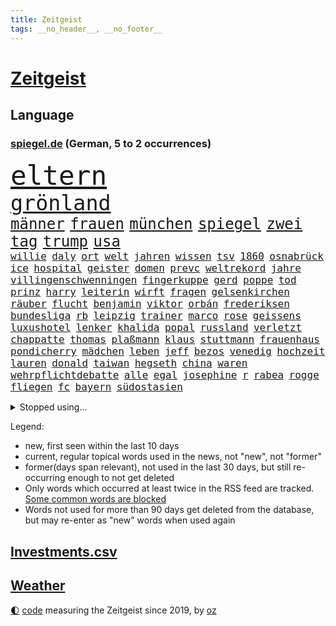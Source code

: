 ```yaml
---
title: Zeitgeist
tags: __no_header__, __no_footer__
---
```


# [Zeitgeist](https://oliz.io/zeitgeist/)

## Language

<h3><a href="https://www.spiegel.de" target="_blank">spiegel.de</a> (German, 5 to 2 occurrences)</h3>
<p style="font-family:monospace">
<span style="font-size:32pt"><a href="news_links.html#eltern" class="current">eltern</a></span>
<br>
<span style="font-size:25pt"><a href="news_links.html#grönland" class="current">grönland</a></span>
<br>
<span style="font-size:18pt"><a href="news_links.html#männer" class="current">männer</a></span>
<span style="font-size:18pt"><a href="news_links.html#frauen" class="current">frauen</a></span>
<span style="font-size:18pt"><a href="news_links.html#münchen" class="current">münchen</a></span>
<span style="font-size:18pt"><a href="news_links.html#spiegel" class="current">spiegel</a></span>
<span style="font-size:18pt"><a href="news_links.html#zwei" class="current">zwei</a></span>
<span style="font-size:18pt"><a href="news_links.html#tag" class="current">tag</a></span>
<span style="font-size:18pt"><a href="news_links.html#trump" class="current">trump</a></span>
<span style="font-size:18pt"><a href="news_links.html#usa" class="current">usa</a></span>
<br>
<span style="font-size:12pt"><a href="news_links.html#willie" class="new">willie</a></span>
<span style="font-size:12pt"><a href="news_links.html#daly" class="new">daly</a></span>
<span style="font-size:12pt"><a href="news_links.html#ort" class="current">ort</a></span>
<span style="font-size:12pt"><a href="news_links.html#welt" class="current">welt</a></span>
<span style="font-size:12pt"><a href="news_links.html#jahren" class="current">jahren</a></span>
<span style="font-size:12pt"><a href="news_links.html#wissen" class="current">wissen</a></span>
<span style="font-size:12pt"><a href="news_links.html#tsv" class="new">tsv</a></span>
<span style="font-size:12pt"><a href="news_links.html#1860" class="current">1860</a></span>
<span style="font-size:12pt"><a href="news_links.html#osnabrück" class="current">osnabrück</a></span>
<span style="font-size:12pt"><a href="news_links.html#ice" class="current">ice</a></span>
<span style="font-size:12pt"><a href="news_links.html#hospital" class="new">hospital</a></span>
<span style="font-size:12pt"><a href="news_links.html#geister" class="new">geister</a></span>
<span style="font-size:12pt"><a href="news_links.html#domen" class="new">domen</a></span>
<span style="font-size:12pt"><a href="news_links.html#prevc" class="current">prevc</a></span>
<span style="font-size:12pt"><a href="news_links.html#weltrekord" class="current">weltrekord</a></span>
<span style="font-size:12pt"><a href="news_links.html#jahre" class="current">jahre</a></span>
<span style="font-size:12pt"><a href="news_links.html#villingenschwenningen" class="new">villingenschwenningen</a></span>
<span style="font-size:12pt"><a href="news_links.html#fingerkuppe" class="new">fingerkuppe</a></span>
<span style="font-size:12pt"><a href="news_links.html#gerd" class="current">gerd</a></span>
<span style="font-size:12pt"><a href="news_links.html#poppe" class="new">poppe</a></span>
<span style="font-size:12pt"><a href="news_links.html#tod" class="current">tod</a></span>
<span style="font-size:12pt"><a href="news_links.html#prinz" class="current">prinz</a></span>
<span style="font-size:12pt"><a href="news_links.html#harry" class="current">harry</a></span>
<span style="font-size:12pt"><a href="news_links.html#leiterin" class="current">leiterin</a></span>
<span style="font-size:12pt"><a href="news_links.html#wirft" class="current">wirft</a></span>
<span style="font-size:12pt"><a href="news_links.html#fragen" class="current">fragen</a></span>
<span style="font-size:12pt"><a href="news_links.html#gelsenkirchen" class="current">gelsenkirchen</a></span>
<span style="font-size:12pt"><a href="news_links.html#räuber" class="current">räuber</a></span>
<span style="font-size:12pt"><a href="news_links.html#flucht" class="current">flucht</a></span>
<span style="font-size:12pt"><a href="news_links.html#benjamin" class="current">benjamin</a></span>
<span style="font-size:12pt"><a href="news_links.html#viktor" class="current">viktor</a></span>
<span style="font-size:12pt"><a href="news_links.html#orbán" class="current">orbán</a></span>
<span style="font-size:12pt"><a href="news_links.html#frederiksen" class="current">frederiksen</a></span>
<span style="font-size:12pt"><a href="news_links.html#bundesliga" class="current">bundesliga</a></span>
<span style="font-size:12pt"><a href="news_links.html#rb" class="current">rb</a></span>
<span style="font-size:12pt"><a href="news_links.html#leipzig" class="current">leipzig</a></span>
<span style="font-size:12pt"><a href="news_links.html#trainer" class="current">trainer</a></span>
<span style="font-size:12pt"><a href="news_links.html#marco" class="current">marco</a></span>
<span style="font-size:12pt"><a href="news_links.html#rose" class="current">rose</a></span>
<span style="font-size:12pt"><a href="news_links.html#geissens" class="new">geissens</a></span>
<span style="font-size:12pt"><a href="news_links.html#luxushotel" class="current">luxushotel</a></span>
<span style="font-size:12pt"><a href="news_links.html#lenker" class="new">lenker</a></span>
<span style="font-size:12pt"><a href="news_links.html#khalida" class="new">khalida</a></span>
<span style="font-size:12pt"><a href="news_links.html#popal" class="new">popal</a></span>
<span style="font-size:12pt"><a href="news_links.html#russland" class="current">russland</a></span>
<span style="font-size:12pt"><a href="news_links.html#verletzt" class="current">verletzt</a></span>
<span style="font-size:12pt"><a href="news_links.html#chappatte" class="current">chappatte</a></span>
<span style="font-size:12pt"><a href="news_links.html#thomas" class="current">thomas</a></span>
<span style="font-size:12pt"><a href="news_links.html#plaßmann" class="current">plaßmann</a></span>
<span style="font-size:12pt"><a href="news_links.html#klaus" class="current">klaus</a></span>
<span style="font-size:12pt"><a href="news_links.html#stuttmann" class="current">stuttmann</a></span>
<span style="font-size:12pt"><a href="news_links.html#frauenhaus" class="new">frauenhaus</a></span>
<span style="font-size:12pt"><a href="news_links.html#pondicherry" class="new">pondicherry</a></span>
<span style="font-size:12pt"><a href="news_links.html#mädchen" class="current">mädchen</a></span>
<span style="font-size:12pt"><a href="news_links.html#leben" class="current">leben</a></span>
<span style="font-size:12pt"><a href="news_links.html#jeff" class="current">jeff</a></span>
<span style="font-size:12pt"><a href="news_links.html#bezos" class="current">bezos</a></span>
<span style="font-size:12pt"><a href="news_links.html#venedig" class="current">venedig</a></span>
<span style="font-size:12pt"><a href="news_links.html#hochzeit" class="current">hochzeit</a></span>
<span style="font-size:12pt"><a href="news_links.html#lauren" class="current">lauren</a></span>
<span style="font-size:12pt"><a href="news_links.html#donald" class="current">donald</a></span>
<span style="font-size:12pt"><a href="news_links.html#taiwan" class="current">taiwan</a></span>
<span style="font-size:12pt"><a href="news_links.html#hegseth" class="current">hegseth</a></span>
<span style="font-size:12pt"><a href="news_links.html#china" class="current">china</a></span>
<span style="font-size:12pt"><a href="news_links.html#waren" class="current">waren</a></span>
<span style="font-size:12pt"><a href="news_links.html#wehrpflichtdebatte" class="new">wehrpflichtdebatte</a></span>
<span style="font-size:12pt"><a href="news_links.html#alle" class="current">alle</a></span>
<span style="font-size:12pt"><a href="news_links.html#egal" class="current">egal</a></span>
<span style="font-size:12pt"><a href="news_links.html#josephine" class="new">josephine</a></span>
<span style="font-size:12pt"><a href="news_links.html#r" class="current">r</a></span>
<span style="font-size:12pt"><a href="news_links.html#rabea" class="new">rabea</a></span>
<span style="font-size:12pt"><a href="news_links.html#rogge" class="new">rogge</a></span>
<span style="font-size:12pt"><a href="news_links.html#fliegen" class="current">fliegen</a></span>
<span style="font-size:12pt"><a href="news_links.html#fc" class="current">fc</a></span>
<span style="font-size:12pt"><a href="news_links.html#bayern" class="current">bayern</a></span>
<span style="font-size:12pt"><a href="news_links.html#südostasien" class="current">südostasien</a></span>
</p>
<details>
<summary>Stopped using...</summary>
<p class="former" style="font-size:12pt">
wagen(1619) angeklagte(1618) echte(1618) fdpchef(1618) fünfte(1618) müller(1618) wen(1618) 2019(1617) elfmeter(1617) feierte(1617) guter(1617) historiker(1617) insgesamt(1617) pflege(1617) eher(1616) geholt(1616) humanitäre(1616) tschechien(1616) 19(1615) hinaus(1615) sofort(1615) 26(1614) atmosphäre(1614) co₂(1614) höchsten(1614) schlimm(1614) städte(1614) unterstützt(1614) welchem(1614) beispielen(1613) bus(1613) ebenfalls(1613) geboren(1613) kandidaten(1613) kraftvoll(1613) kündigte(1613) schlagzeilen(1613) verbieten(1613) werk(1613) kohle(1612) aussage(1611) berg(1611) gründer(1611) messi(1611) spdpolitiker(1611) erlassen(1610) längere(1610) dachte(1609) landen(1609) passt(1609) käufer(1608) rassistische(1608) debakel(1607) kochen(1606) ägypten(1606) lügen(1605) reißt(1605) unterstützer(1605) vorstellen(1605) 600(1604) philipp(1604) null(1603) online(1603) problemen(1603) bezahlen(1602) wies(1602) enden(1601) falschen(1601) gaben(1601) affäre(1600) berät(1599) 1500(1598) sexuellen(1598) eigener(1595) enge(1594) vieles(1594) insassen(1591) fortsetzung(1590) hafen(1590) letztes(1590) katholischen(1589) automatisch(1587) beitrag(1585) rettung(1585) informiert(1582) angeboten(1581) schaut(1580) solchen(1578) dramatischen(1577) geblieben(1576) gewarnt(1572) versorgung(1571) überfall(1571) flug(1569) entspannt(1565) startup(1563) ära(1561) drohne(1558) marine(1546) diagnose(1507) abgegeben(1390) tennisstar(1388) autoren(1341) ausgefallen(1328) schwarz(1308) erhofft(1302) haushalt(1287) gehälter(1281) getöteten(1274) irritiert(1269) entstanden(1262) wichtiges(1246) halbes(1244) ungewöhnliche(1230) euländer(1216) fußballs(1209) verabschieden(1184) buschmann(1180) weiten(1168) waffenlieferungen(1162) spielern(1146) verweist(1142) gezwungen(1134) aufhören(1119) erneuerbare(1100) stabil(1098) eindrücke(1096) eingetroffen(1091) herzen(1085) hochrangigen(1085) günstiger(1080) patrick(1080) erlauben(1066) locken(1061) humor(1060) antisemitische(1056) perfekte(1040) ehrt(1034) israelis(1027) verzweiflung(1024) kai(1021) budapest(1019) stockholm(1013) joshua(1010) justizminister(995) zuwanderung(995) partnerin(992) legal(970) chinesen(965) notruf(952) raten(947) professor(939) träumt(929) auseinander(919) emissionen(899) angreifen(898) lionel(890) eric(855) flugabwehr(848) abbauen(845) ausgemacht(845) böhmermann(843) düster(841) tabu(841) singt(839) angriffs(832) fenster(832) game(827) flogen(825) text(824) muster(820) mag(812) überstanden(809) ähnliche(808) heimische(805) fahnder(804) emotionale(797) erfolgreiche(797) lebensgefahr(794) zufällig(793) 18jähriger(791) befasst(783) landwirte(782) verschleppt(772) schöner(763) wahlsieger(758) diesjährigen(746) gedanken(746) duisburg(739) wurzeln(735) fakten(734) wendepunkt(734) kreuz(728) wiederwahl(709) 13jährige(708) staatsschutz(698) staatsbürger(696) tickets(694) gewalttaten(693) horror(687) spaniens(673) küche(668) bekennt(653) sizilien(648) budget(643) stock(639) zwischenfall(631) zügen(629) auflösung(625) greta(620) palästinensische(599) islamistische(597) antwortet(593) häfen(589) argentiniens(583) kranke(576) sichergestellt(572) jon(567) wirbel(566) sperre(565) tvsender(557) rechtsextremisten(555) javier(554) milei(554) generalbundesanwalt(553) achtzigerjahren(550) gewechselt(550) trinken(549) getöteter(540) herbert(538) belästigt(536) lebende(533) israelischer(527) besetzung(519) bist(514) attentat(513) nahost(504) bundes(501) schlaf(495) rafah(493) perry(487) arbeitsrecht(477) friedlich(477) ehepaar(472) ruanda(464) leise(459) wahre(455) offensichtlich(453) mindestlohn(452) zurückgekehrt(452) abgeordneter(451) erschoss(450) erfuhr(448) anhebung(445) aufstellen(443) kate(440) geschützt(438) umfangreiche(435) nicole(433) 2006(417) minus(415) sächsische(414) allgegenwärtig(410) jackson(408) substanz(406) hauptdarstellerin(400) verbotene(394) anerkennung(390) fragte(385) zwölfjähriger(385) meisterschaft(384) mount(379) pferde(378) stewart(377) einfacher(375) kostenlosen(375) legten(375) lüge(375) outfits(368) stammen(368) ehen(367) eindeutig(362) boxen(361) alec(357) baldwin(357) bodo(355) boxer(355) indirekt(354) aktie(351) aufsichtsrat(350) populismus(350) beeindruckende(348) bewerten(348) rekonstruieren(347) 20jähriger(344) ausprobiert(343) entführt(343) gipfel(343) thyssenkrupp(339) bekannter(336) locker(336) unseres(336) gesenkt(335) elefanten(334) ursachen(332) breitet(330) leuten(330) figuren(328) oberster(328) spdspitze(322) mau(320) unterstützte(320) jahrhunderts(317) schlägen(316) beleidigung(313) vorstellung(313) immobilie(312) worüber(312) beweist(311) bußgeld(309) kehren(308) weibchen(308) premiers(307) liest(306) rekordwert(306) geldwäsche(304) späten(304) jeweiligen(303) dazn(301) genauen(299) mercedesbenz(299) neueste(297) spanier(296) ausgesagt(295) fdppolitiker(295) hilton(292) gefährliches(291) ignorieren(291) stehe(286) jubel(285) 200000(284) fußballplatz(282) feinde(280) ordnete(280) christen(279) tickt(278) crash(274) urteile(272) potenziell(271) gebissen(270) einsam(269) fitness(269) wagenknechtpartei(269) schwangerschaft(268) vielfalt(267) atem(265) koma(264) rückblick(264) häusliche(263) gefangen(261) zeug(260) magabewegung(257) oh(257) toben(256) bekamen(255) unsicher(254) medikament(253) ryanair(250) umstrittenem(249) wahrscheinlicher(249) fieber(248) stabilität(248) attestiert(247) ausländischen(247) baseball(247) un(245) häufigsten(244) auftritten(242) schleppen(242) steuert(242) wahlerfolg(241) viereinhalb(239) erschüttern(238) trauma(238) verbracht(238) erdloch(237) kandidieren(237) atlantik(235) kunstwerk(235) lebenden(235) monatlichen(235) spdabgeordneter(235) zentrales(235) ansehen(234) zwölfjährige(234) grafiken(232) kalkül(232) brutalität(231) buckelwal(230) friedliche(230) geurteilt(230) postete(230) abenteuer(229) feststellen(227) sprengstoff(227) tanzte(227) zukommt(227) ausgestattet(225) gesundheitliche(225) schwach(225) thailändischen(224) riese(221) 73(220) ermorden(220) bond(219) finger(219) lilium(218) streits(218) empfänger(216) einladen(215) versinkt(215) leichenfund(213) nächstes(213) drückte(212) kunstwerke(211) thesen(211) unterirdische(211) uspolitik(211) vorgegangen(211) hetze(207) satiriker(206) berufliche(202) empfehlung(201) 2011(200) verfasst(200) berger(199) anhaltende(198) übernahm(198) hob(197) überrollt(197) fußballweltverband(196) hassan(196) export(195) bakterien(194) neumann(194) rohstoffen(194) pate(193) parteichefin(192) brasilianischen(191) 55(190) abgefangen(189) müde(188) vereinte(188) bezwingt(187) strafmaß(187) h(186) kleinkind(185) ratlos(185) 007(184) design(184) gebraucht(184) nochmals(184) alex(183) eilig(183) gefördert(183) asylrecht(182) heidenheim(182) dc(181) jannik(181) kurzerhand(181) prorussische(181) sinner(181) code(180) instrumentalisiert(180) abgeschnitten(179) energiepreise(179) essenziell(179) ihrerseits(179) marktwirtschaft(179) beschimpfte(178) getötete(178) kanzlerkandidaten(177) zeitung(176) 71(174) avignon(174) späte(174) übergibt(173) hanau(172) erstarken(171) seinerseits(171) ehre(170) kanzlerfrage(170) 95(169) diplomatie(169) vergewaltigungsprozess(169) gesetzlichen(168) schönheitsideale(167) angeschwemmt(166) horrenden(166) ausgerichtet(165) nachbarländer(165) dominique(164) dunkle(164) fünftel(164) marcel(164) kriselt(162) bedrängt(161) briefwahl(161) männchen(161) fabriken(159) edward(158) königreich(158) lenken(158) weine(158) beach(157) cdukanzlerkandidat(157) morgens(157) pendler(157) regional(156) grünheide(155) streamingdienst(155) teslafabrik(155) verroht(155) dallas(154) fotografieren(154) liveticker(154) prangert(154) raphael(154) unterschiedliche(154) erlaubnis(153) bundesebene(152) flugobjekte(152) anderswo(151) überwältigt(151) sensible(150) anpassen(149) bedrohte(149) düsteres(149) knochen(149) evangelische(147) nachteil(147) passen(146) superkraft(146) gestimmt(145) karoline(145) stralsund(144) präzise(143) unterschrift(143) wünschte(143) aires(141) brady(141) buenos(141) exklusiv(138) leere(138) videospielen(138) glückliche(137) kita(137) manipulieren(137) maschinenpistole(137) soziologe(137) zunehmende(137) bundestagsabgeordneten(136) mussolini(136) amerikanischer(135) beispielloser(135) isolation(134) kontakten(134) veranlasste(134) wilson(134) anfühlt(133) tarife(133) gebühren(132) millionenbetrag(132) unionskanzlerkandidat(132) fatal(131) gerichtssaal(131) ultimatum(131) überlegt(131) gelder(129) schauspielstar(129) mittagessen(128) unternehmensberater(128) 22jähriger(127) alleinsein(127) lakers(127) saarbrücken(127) wachsenden(127) zweikampf(127) payne(126) zerschlagen(126) löhne(125) schienen(125) schädlich(125) zugesprochen(125) entlastungen(124) erkältung(124) natobeitritt(124) bush(123) delfine(123) milliardendeal(122) vorbilder(121) antike(120) bosnien(120) bürgerkriegsland(120) celsius(120) deckt(120) wahllokale(120) mikaela(119) shiffrin(119) stressen(119) furcht(118) abzug(117) bannon(117) propagandashow(116) riesenslalom(116) cdupolitikerin(115) geldautomatensprenger(115) satt(115) zuschüsse(115) justizministerium(114) nova(114) postet(114) entgleist(113) fraktionschef(112) involviert(112) russlandsanktionen(112) übergabe(112) ansprache(111) make(111) stopfen(111) abkommens(110) lawrow(110) schläge(110) schuh(109) dubiosen(108) krankheiten(108) strafverfahren(108) überbieten(108) reichinnek(107) schnelligkeit(107) schnellstmöglich(107) anweisung(106) gefängnisstrafe(106) 27jährigen(105) betreuung(105) bittere(105) finanzierte(105) hardliner(105) monica(105) protagonisten(105) verwendung(105) wertvoll(105) fdpgeneralsekretär(104) kassen(104) provokationen(104) unsicheren(104) männlichen(103) voranbringen(103) kommendes(102) pille(102) purzeln(102) wichtigstes(102) zehntausenden(102) antiken(101) berlinale(101) kleid(101) maue(101) direktmandate(100) hinterm(100) millionenhöhe(100) neugeborene(100) unrealistisch(100) abschätzen(99) schmerz(99) unterseekabel(99) datenkabel(98) schwor(98) 23jährige(97) akuter(97) bergauf(97) ministerien(97) oz(97) veruntreut(97) wohlhabenden(97) conor(96) gegenstand(96) krankenversicherungen(96) verfrüht(96) vergangenes(96) wahlkampfmodus(96) glatteis(95) rahmen(95) bestimmen(94) imitieren(94) kalte(94) kardinal(94) models(94) wintereinbruch(94) klimapolitische(93) marktführer(93) vizechef(93) inseln(92) like(92) wohnungsbau(92) 65jährigen(91) daheim(91) durchtrennt(91) termine(91) 116(90) notbremse(90) regierenden(90) sorgerecht(90) wunde(90) zugezogen(90) äußeres(90) heimniederlage(89) idioten(89) mandat(89) nachnamen(89) reallöhne(89) rücklagen(89) steel(89) derselben(88) echtzeit(88) geflüchteter(88) sag(88) streng(88) toxische(88) unterfranken(88) wahrnehmen(88) gefolgt(87) machtfrage(87) niederzulegen(87) tausch(87) leichnams(86) neptun(86) rommel(86) unterdrückt(86) erledigen(85) geflohene(85) keith(85) kellogg(85) siebzigerjahre(85) erinnerungslücken(84) mineralien(84) nirgends(84) primekunden(84) serpil(84) vorenthalten(84) 2004(83) furor(83) games(83) sonntagabend(83) träger(83) verbrauchern(83) viertklässler(83) chaotische(82) co2(82) gesunder(82) justus(82) markenexperte(82) winterurlaub(82) auslandsdeutsche(81) erhalt(81) gefrierschränke(81) katy(81) netzentgelte(81) qrcodes(81) rekorde(81) scannen(81) strategisch(81) südwesten(81) wahlunterlagen(81) zueinander(81) 2010(80) begrenzt(80) bunt(80) eigenhändig(80) haushaltskrise(80) interner(80) leblos(80) patriarchat(80) unberührt(80) verständigen(80) allens(79) antrittsbesuch(79) fehlten(79) friedenstruppe(79) marshall(79) männlicher(79) ruhrpott(79) ausfuhr(78) discounter(78) ferrero(78) fußballklubs(78) fußballweltmeisterschaft(78) heidenheimer(78) logik(78) ominöse(78) 185(77) bauteil(77) brian(77) dokumentiert(77) erwartete(77) insolvent(77) krupp(77) bot(76) bundesarbeitsgericht(76) hilferuf(76) iphone(76) kommunalpolitiker(76) fehde(75) lieferung(75) rezepte(75) sanktionspaket(75) schattenflotte(75) neuausrichtung(74) ticken(74) aufzubauen(73) cduministerpräsident(73) delikte(73) entzieht(73) maßgeblich(73) wärmer(73) zumutung(73) luigi(72) lüneburger(72) schwerwiegenden(72) witcher(72) abwarten(71) kitsch(71) wähnt(71) bastion(70) befreundet(70) falten(70) familiennachzug(70) windkraft(70) beliebtes(69) bundestagsfraktion(69) digitales(69) finanzhilfen(69) zeitenwende(69) grotesk(68) konzepte(68) umverteilt(68) vereinbart(68) erwiesen(67) gestrandeten(67) kidman(67) neuaufstellung(67) newsblog(67) sportliche(67) südpazifik(67) erbstreit(66) eupolitiker(66) gefährdete(66) nachthimmel(66) schönheit(66) verpflichten(66) anhaltenden(65) kannst(65) kreuze(65) slowene(65) unappetitliche(65) vereins(65) denkwürdiges(64) grammys(64) wahlkampfreden(64) angeprangert(63) fahrten(63) gazakriegs(63) gemietet(63) jean(63) millionensumme(63) re(63) usunternehmen(63) zahnarzt(63) dončić(62) flüchtling(62) gekürzt(62) luka(62) marcin(62) romans(62) wochenlangem(62) casting(61) exminister(61) gremien(61) höheres(61) knackt(61) schildern(61) schweinchen(61) unvermittelt(61) zeitlichen(61) berechtigte(60) johanna(60) lieferdienste(60) nichtbinäre(60) ustruppen(60) atomkraft(59) ausschließlich(59) damalige(59) erweiterte(59) mund(59) nordrheinwestfälischen(59) pontifex(59) rewe(59) testament(59) täters(59) umschlungen(59) unfalltod(59) verknüpft(59) verträgen(59) wohnort(59) alternde(58) auswüchse(58) eigentlichen(58) freier(58) grippe(58) karibik(58) leine(58) luke(58) penny(58) beisetzung(57) butterpreis(57) elektropionier(57) lebensgefährlichen(57) terrorismusexperte(57) trinkwasser(57) freitagnacht(56) lieferten(56) länderfinanzausgleich(55) price(55) umlauf(55) wahllokal(55) willkür(55) anzuheuern(54) euhilfen(54) funktechnik(54) gewässern(54) nötigung(54) sackt(54) unvergesslichen(54) 49(53) achtelfinale(53) alpinisten(53) flugtaxihersteller(53) joint(53) kyjiws(53) rechtspopulist(53) verschluckt(53) vornamen(53) drehbücher(52) ferienort(52) issa(52) leitung(52) maryland(52) schlittert(52) sängers(52) trauerzug(52) ausbürgerung(51) fratzscher(51) garmisch(51) kapern(51) politikberater(51) schwung(51) warnsignal(51) garmischpartenkirchen(50) rechtspopulistischen(50) schnappt(50) schwachem(50) ber(49) gewürdigt(49) großspende(49) kostüm(49) mehren(49) neigt(49) rassist(49) rechtspopulismus(49) sarg(49) angespült(48) dopingtest(48) eurozone(48) moderation(48) origin(48) positiver(48) szenario(48) engels(47) firewall(47) fortbildungen(47) pubkultur(47) schlussphase(47) beleidigte(46) geisel(46) trübe(46) wirtschaftsleistung(46) zweites(46) chronologie(45) leidenschaftlichen(45) profifußball(45) unterbrechung(45) auszuzahlen(44) dwd(44) linkenpolitiker(44) plakate(44) schuldenfalle(44) sicherheitskreisen(44) spitzenkandidatin(44) windräder(44) angehen(43) berufsleben(43) bezog(43) hadern(43) innere(43) nähren(43) posts(43) strafbar(43) wahlausgang(43) winzern(43) baldwins(42) birkenstock(42) complete(42) doppeltes(42) investment(42) luftraum(42) primemitglieder(42) schuhhersteller(42) sportgericht(42) unknown(42) usnutzer(42) vergesst(42) ausgewählte(41) datenanalyse(41) haas(41) lärm(41) unterbinden(41) untergraben(41) alltagsrassismus(40) internationales(40) kalle(40) mechanismen(40) migrationsgeschichte(40) reels(40) zugegeben(40) bibas(39) kfir(39) siegte(39) topstars(39) waffendepots(39) bundespolizisten(38) glitzer(38) gogh(38) importverbot(38) köhler(38) rückgabe(38) aufwartung(37) ausgesucht(37) erfordert(37) fußgänger(37) original(37) trafford(37) ushauptstadt(37) verletztes(37) versenden(37) vorboten(37) weltspitze(37) aneinander(36) blog(36) konsequenz(36) müder(36) spiels(36) verreisen(36) übertragen(36) 1979(35) aquarium(35) erbitterten(35) gegenzug(35) israelhamasdeal(35) ratgeber(35) wegnehmen(35) zapfsäule(35) autoritarismus(34) mix(34) stattet(34) umher(34) euphorisch(33) geweint(33) trumpwelt(33) buhrufe(32) hat’s(32) journalistinnen(32) klarkommen(32) rechtfertigen(32) stillem(32) wahlkreise(32) beunruhigt(31) boulevardzeitung(31) brettspiel(31) cowboy(31) exklub(31) exoplaneten(31) gesten(31) maranello(31) militärflugzeug(31) rüdiger(31) verschärfungen(31) überraschungserfolg(31) bollwerk(30) deepseek(30) kianbieter(30) lübecker(30) schneeglöckchen(30) teilten(30) verschollen(30) chirurg(29) conference(29) elegant(29) hansgeorg(29) jahrestag(29) mexikaner(29) niedergelegt(29) schärfer(29) umbauten(29) verschleppte(29) 65(28) agieren(28) beherrscht(28) direktmandat(28) lecker(28) stadtrat(28) statistischen(28) taktischen(28) vorsitzender(28) entfremdung(27) erdnüsse(27) glänzende(27) spanierin(27) spiegelblog(27) umfassenden(27) unternehmenschef(27) geiselhaft(26) kinderarmut(26) tereza(26) zugespitzt(26) afdpolitikerin(25) aktienkurs(25) bahnunglück(25) beteiligen(25) betroffener(25) hingezogen(25) m23(25) m23miliz(25) marie(25) schwestern(25) unterstellt(25) yarden(25) abweichler(24) asteroid(24) demselben(24) goma(24) impfung(24) kluge(24) mavericks(24) solingen(24) zustrombegrenzungsgesetz(24) aufwärts(23) klimaneutrale(23) neugeborenes(23) schranken(23) berlusconi(22) mette(22) quartalszahlen(22) silvio(22) usaid(22) wahlplakate(22) freigelassene(21) ostens(21) überprüfung(21) championsleagueplayoffs(20) emissionsziele(20) entscheidendes(20) eröffnete(20) frühstück(20) genesung(20) kränze(20) merz’(20) spirale(20) westlich(20) bibaskinder(19) lena(19) verträge(19) whatsappgruppe(18) expertinnen(17) fördert(17) konservatismus(17) allison(16) cduvorsitzende(16) elsass(16) füßen(16) kunstfreiheit(16) rsf(16) waffensysteme(16) wahlzettel(16) beginnenden(15) besänftigen(15) bp(15) ramelow(15) tritte(15) bezahlung(14) cia(14) freilassungen(14) importierte(14) obst(14) peiniger(14) penibel(14) staatspräsident(14) aufgegeben(13) filmkuss(13) grausigen(13) klarer(13) lenzerheide(13) q(13) richterin(13) rummenigge(13) fußballspielerin(12) hamasgeisel(12) stabiles(12) teilnehmern(12) unterscheiden(12) uskontrolle(12) appetit(11) berufe(11) beschießt(11) bitter(11) häftlingen(11) or(11) parteienfinanzierung(11)
</p>
</details>
<p>Legend:
<ul>
<li><span class="new">new</span>, first seen within the last 10 days</li>
<li><span class="current">current</span>, regular topical words used in the news, not "new", not "former"</li>
<li><span class="former">former(days span relevant)</span>, not used in the last 30 days, but still re-occurring enough to not get deleted</li>
<li>Only words which occurred at least twice in the RSS feed are tracked. <a href="language/filters.py">Some common words are blocked</a></li>
<li>Words not used for more than 90 days get deleted from the database, but may re-enter as "new" words when used again</li>
</ul>
</p>

## [Investments](investments.html)[.csv](investments.csv)

## [Weather](weather.html)

<footer>
<a href="javascript:toggleTheme()" class="nav">🌓</a>
<a href="https://github.com/ooz/zeitgeist">code</a> measuring the Zeitgeist since 2019, by <a href="https://oliz.io">oz</a>
</footer>
